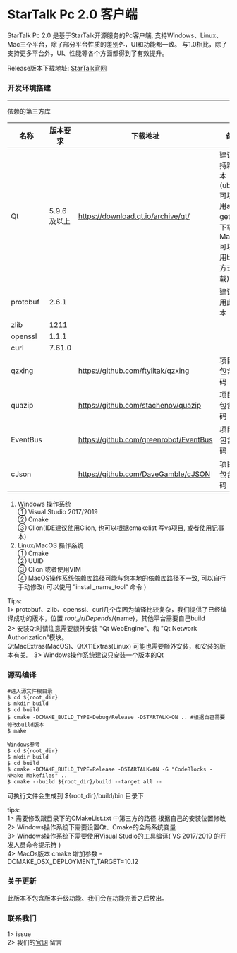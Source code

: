 **StarTalk Pc 2.0 客户端**
=====
StarTalk Pc 2.0 是基于StarTalk开源服务的Pc客户端, 支持Windows、Linux、Mac三个平台，除了部分平台性质的差别外，UI和功能都一致。
与1.0相比，除了支持更多平台外，UI、性能等各个方面都得到了有效提升。

Release版本下载地址: [StarTalk官网](https://im.qunar.com/#/download)

### 开发环境搭建 
___
依赖的第三方库

名称  | 版本要求  | 下载地址 | 备注
 ---- | ----- | ------ | ---
 Qt  | 5.9.6及以上 | https://download.qt.io/archive/qt/ | 建议保持新版本 (ubuntu可以使用apt-get方式下载、MacOS可以使用brew方式下载)
 protobuf  | 2.6.1 | | 建议使用此版本
 zlib | 1211 | | 
 openssl | 1.1.1 | | 
 curl | 7.61.0 | | 
 qzxing |  | https://github.com/ftylitak/qzxing | 项目中包含源码
 quazip |  | https://github.com/stachenov/quazip | 项目中包含源码
 EventBus |  | https://github.com/greenrobot/EventBus | 项目中包含源码
 cJson | | https://github.com/DaveGamble/cJSON | 项目中包含源码 
 
1. Windows 操作系统  
    ① Visual Studio 2017/2019  
    ② Cmake  
    ③ Clion(IDE建议使用Clion, 也可以根据cmakelist 写vs项目, 或者使用记事本)  
2. Linux/MacOS 操作系统  
    ① Cmake  
    ② UUID  
    ③ Clion 或者使用VIM  
    ④ MacOS操作系统依赖库路径可能与您本地的依赖库路径不一致, 可以自行手动修改( 可以使用 ”install_name_tool“ 命令 )  
 
Tips:  
    1> protobuf、zlib、openssl、curl几个库因为编译比较复杂，我们提供了已经编译成功的版本，位置 ${root_dir}/Depends/${name}，其他平台需要自己build  
    2> 安装Qt时请注意需要额外安装 "Qt WebEngine"、和 "Qt Network Authorization"模块。  
     QtMacExtras(MacOS)、QtX11Extras(Linux) 可能也需要额外安装，和安装的版本有关。
    3> Windows操作系统建议只安装一个版本的Qt

### 源码编译

```
#进入源文件根目录
$ cd ${root_dir}
$ mkdir build
$ cd build
$ cmake -DCMAKE_BUILD_TYPE=Debug/Release -DSTARTALK=ON .. #根据自己需要修改build版本
$ make
```  

```
Windows参考  
$ cd ${root_dir}
$ mkdir build
$ cd build
$ cmake -DCMAKE_BUILD_TYPE=Release -DSTARTALK=ON -G "CodeBlocks - NMake Makefiles" .. 
$ cmake --build ${root_dir}/build --target all --
```

可执行文件会生成到 ${root_dir}/build/bin 目录下

tips:  
    1> 需要修改跟目录下的CMakeList.txt 中第三方的路径 根据自己的安装位置修改  
    2> Windows操作系统下需要设置Qt、Cmake的全局系统变量  
    3> Windows操作系统下需要使用Visual Studio的工具编译( VS 2017/2019 的开发人员命令提示符 )  
    4> MacOs版本 cmake 增加参数 -DCMAKE_OSX_DEPLOYMENT_TARGET=10.12  

### 关于更新

此版本不包含版本升级功能、我们会在功能完善之后放出。

### 联系我们
1> issue  
2> 我们的[官网](https://i.startalk.im/home/#/) 留言  
